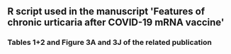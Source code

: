 ## R script used in the manuscript 'Features of chronic urticaria after COVID-19 mRNA vaccine'

### Tables 1+2 and Figure 3A and 3J of the related publication
